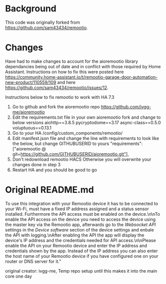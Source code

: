 # Background
This code was originally forked from https://github.com/sam43434/remootio.

# Changes
Have had to make changes to account for the aioremootio library dependancies being out of date and in conflict with those required by Home Assistant. Instructions on how to fix this were posted here https://community.home-assistant.io/t/remootio-garage-door-automation-new-product/110559/109 and here https://github.com/sam43434/remootio/issues/12.

Instructions below to fix remootio to work with HA 7.3

1. Go to github and fork the aioremootio repo https://github.com/ivgg-me/aioremootio
2. Edit the requirements.txt file in your own aioremootio fork and change to below versions
        aiohttp==3.8.5
        pycryptodome==3.17
        async-class==0.5.0
        voluptuous==0.13.1
3. Go to your HA /config/custom_components/remootio/
4. Edit manifest.json file and change the line with requirements to look like the below, but change GITHUBUSERID to yours
        "requirements": ["aioremootio @ git+https://github.com/GITHUBUSERID/aioremootio.git"],
5. Don't redownload remootio HACS Otherwise you will overwrite your changes done in step 3
6. Restart HA and you should be good to go

# Original README.md
To use this integration with your Remootio device it has to be connected to your Wi-Fi, must have a fixed IP address assigned and a status sensor installed. Furthermore the API access must be enabled on the device.\n\nTo enable the API access on the device you need to access the device using the master key via the Remootio app, afterwards go to the _Websocket API_ settings in the _Device software_ section of the device settings and enbale the API with logging.\nAfter enabling the API the app will display the device's IP address and the credentials needed for API access.\n\nPlease enable the API on your Remootio device and enter the IP address and credentials shown by the app. Instead of the IP address you can also enter the host name of your Remootio device if you have configured one on your router or DNS server for it."

original creator: ivgg-me,   Temp repo setup until this makes it into the main core one day 
